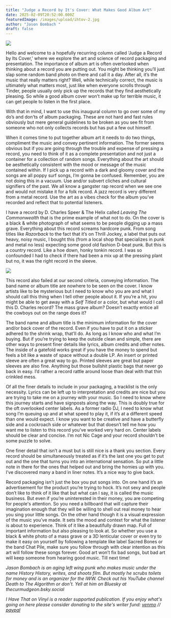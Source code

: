 ```yaml
---
title: "Judge a Record by It's Cover: What Makes Good Album Art"
date: 2025-02-09T20:52:00.000Z
featuredImage: /images/upload/ihtov-2.jpg
author: "Jason Bombach "
draft: false
---
```

![](/images/upload/ihtov-2.jpg)



Hello and welcome to a hopefully recurring column called ‘Judge a Record by Its Cover,' where we explore the art and science of record packaging and presentation. The importance of album art is often overlooked when thinking about a record you are putting out. You might be thinking you’ll just slap some random band photo on there and call it a day. After all, it’s the music that really matters right? Well, while technically correct, the music is ultimately what matters most, just like when everyone scrolls through Tinder, people usually only pick up the records that they find aesthetically pleasing. So while a good album cover won’t make up for terrible music, it can get people to listen in the first place.

With that in mind, I want to use this inaugural column to go over some of my do’s and don'ts of album packaging. These are not hard and fast rules obviously but mere general guidelines to be broken as you see fit from someone who not only collects records but has put a few out himself.

When it comes time to put together album art it needs to do two things, compliment the music and convey pertinent information. The former seems obvious but if you are going through the trouble and expense of pressing a record, you need to think of it as a complete presentation and not just a container for a collection of random songs. Everything about the art should be aesthetically consistent with the mood or message of the music contained within. If I pick up a record with a dark and gloomy cover and the songs are all poppy surf songs, I’m gonna be confused. Remember, you are not doing this in a vacuum. Use and/or subvert cliches and cultural signifiers of the past. We all know a gangster rap record when we see one and would not mistake it for a folk record. A jazz record is very different from a metal record. Use the art as a vibes check for the album you’ve recorded and reflect that to potential listeners.

I have a record by D. Charles Speer & The Helix called *Leaving The Commonwealth* that is the prime example of what not to do. On the cover is a black & white photograph of what seems to be people digging up a mass grave. Everything about this record screams hardcore punk. From song titles like *Razorback* to the fact that it’s on Thrill Jockey, a label that puts out heavy, noisy music, I bought this (from a local shop that specializes in punk and metal no less) expecting some good old fashion D-beat punk. But this is a country record. Like a hoe down, honky tonkin record. I was so confounded I had to check if there had been a mix up at the pressing plant but no, it was the right record in the sleeve.

![](/images/upload/ihtov-1.jpg)

This record also failed at our second criteria, conveying information. The band name or album title are nowhere to be seen on the cover. I know artists like to be mysterious but I need to know who you are and what I should call this thing when I tell other people about it. If you’re a hit, you might be able to get away with a *Self Titled* or a color, but what would I call this D. Charles record? The mass grave album? Doesn’t exactly entice all the cowboys out on the range does it?

The band name and album title is the minimum information for the cover and/or back cover of the record. Even if you have to put it on a sticker adhered to the shrink wrap, that’ll do. As long as I know who and what I’m buying. But if you’re trying to keep the outside clean and simple, there are other ways to present finer details like lyrics, album credits and other notes. The inside of a gatefold works great if you have the money to spend but feels a bit like a waste of space without a double LP. An insert or printed sleeve are often a great way to go. Printed sleeves are great but paper sleeves are also fine. Anything but those bullshit plastic bags that never go back in easy. I’d rather a record rattle around loose than deal with that thin crinkled mess.

Of all the finer details to include in your packaging, a tracklist is the only necessity. Lyrics can be left up to interpretation and credits are nice but you are trying to take me on a journey with your music. So I need to know where this journey starts and have signposts along the way. This is doubly true for the oft overlooked center labels. As a former radio DJ, I need to know what song I’m queuing up and at what speed to play it, if it’s at a different speed than one would expect. I know you want to be creative and have a butterfly side and a cockroach side or whatever but that doesn’t tell me how you want me to listen to this record you’ve worked very hard on. Center labels should be clear and concise. I’m not Nic Cage and your record shouldn’t be some puzzle to solve.

One finer detail that isn’t a must but is still nice is a thank you section. Every record should be simultaneously treated as if it’s the last one you get to put out and the one that turns you into an international sensation. So put a little note in there for the ones that helped out and bring the homies up with you. I’ve discovered many a band in liner notes. It’s a nice way to give back.

Record packaging isn’t just the box you put songs into. On one hand it’s an advertisement for the product you’re trying to hock. It’s not sexy and people don’t like to think of it like that but what can I say, it is called the music business. But even if you’re uninterested in their money, you are competing for people's attention. So you need a billboard that will capture their imagination enough that they will be willing to shell out real money to hear you sing your little songs. On the other hand though it is a visual expression of the music you’ve made. It sets the mood and context for what the listener is about to experience. Think of it like a beautifully drawn map. Full of important information but also pleasing to look at. So whether you use a black & white photo of a mass grave or a 3D lenticular cover or even try to make it easy on yourself by following a template like label Sacred Bones or the band Chat Pile, make sure you follow through with clear intention as this art will follow these songs forever. Good art won’t fix bad songs, but bad art will keep someone from hearing good music. Till next time!

*Jason Bombach is an aging left wing punk who makes music under the name History History, writes, and shoots film. But mostly he scrubs toilets for money and is an organizer for the IWW. Check out his YouTube channel Death to The Algorithm or don't. Yell at him on Bluesky at thecurmudgeon.bsky.social*

*I Have That on Vinyl is a reader supported publication. If you enjoy what's going on here please consider donating to the site's writer fund: [venmo](https://account.venmo.com/u/Michele-Catalano2659) // [paypal](https://www.paypal.com/paypalme/goingitaloneny?country.x=US&locale.x=en_US)*

